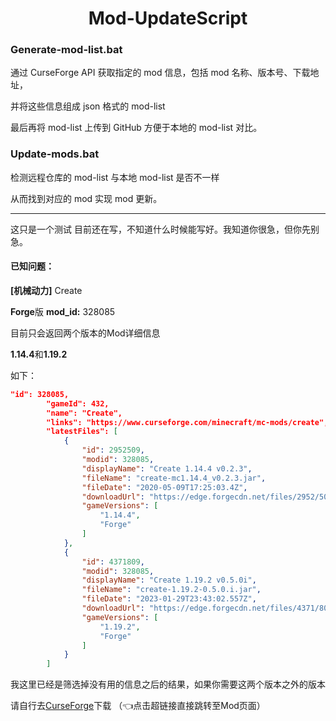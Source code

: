<h1 align="center">Mod-UpdateScript</h1>

### Generate-mod-list.bat

通过 CurseForge API 获取指定的 mod 信息，包括 mod 名称、版本号、下载地址，

并将这些信息组成 json 格式的 mod-list

最后再将 mod-list 上传到 GitHub 方便于本地的 mod-list 对比。

### Update-mods.bat

检测远程仓库的 mod-list 与本地 mod-list 是否不一样

从而找到对应的 mod 实现 mod 更新。

---

这只是一个测试
目前还在写，不知道什么时候能写好。我知道你很急，但你先别急。

#### 已知问题：

**[机械动力]** Create

**Forge**版 **mod_id:** 328085

目前只会返回两个版本的Mod详细信息

**1.14.4**和**1.19.2**

如下：

~~~json
"id": 328085,
        "gameId": 432,
        "name": "Create",
        "links": "https://www.curseforge.com/minecraft/mc-mods/create",
        "latestFiles": [
            {
                "id": 2952509,
                "modid": 328085,
                "displayName": "Create 1.14.4 v0.2.3",
                "fileName": "create-mc1.14.4_v0.2.3.jar",
                "fileDate": "2020-05-09T17:25:03.4Z",
                "downloadUrl": "https://edge.forgecdn.net/files/2952/509/create-mc1.14.4_v0.2.3.jar",
                "gameVersions": [
                    "1.14.4",
                    "Forge"
                ]
            },
            {
                "id": 4371809,
                "modid": 328085,
                "displayName": "Create 1.19.2 v0.5.0i",
                "fileName": "create-1.19.2-0.5.0.i.jar",
                "fileDate": "2023-01-29T23:43:02.557Z",
                "downloadUrl": "https://edge.forgecdn.net/files/4371/809/create-1.19.2-0.5.0.i.jar",
                "gameVersions": [
                    "1.19.2",
                    "Forge"
                ]
            }
        ]
~~~

我这里已经是筛选掉没有用的信息之后的结果，如果你需要这两个版本之外的版本

请自行去[CurseForge](https://www.curseforge.com/minecraft/mc-mods/create)下载  （👈点击超链接直接跳转至Mod页面）
